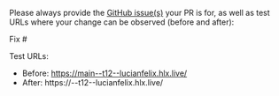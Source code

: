 Please always provide the [GitHub issue(s)](../issues) your PR is for, as well as test URLs where your change can be observed (before and after):

Fix #<gh-issue-id>

Test URLs:
- Before: https://main--t12--lucianfelix.hlx.live/
- After: https://<branch>--t12--lucianfelix.hlx.live/
